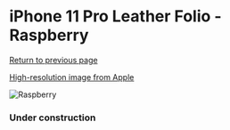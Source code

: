 # iPhone 11 Pro Leather Folio - Raspberry

[Return to previous page](/iphone_11)

[High-resolution image from Apple](https://store.storeimages.cdn-apple.com/8756/as-images.apple.com/is/MY1K2?wid=4500&hei=4500&fmt=png)

<div style="width: 384px"><img src="/everypreview/MY1K2.png" alt="Raspberry"></div>

### Under construction
